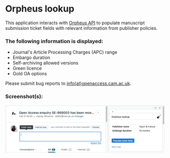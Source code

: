 # Orpheus lookup

This application interacts with [Orpheus API](https://orpheus-prod.lib.ds.cam.ac.uk) to populate manuscript submission ticket fields with relevant information from publisher policies.

### The following information is displayed:

* Journal's Article Processing Charges (APC) range
* Embargo duration
* Self-archiving allowed versions
* Green licence
* Gold OA options

Please submit bug reports to [info(at)openaccess.cam.ac.uk](mailto:info@openaccess.cam.ac.uk).

### Screenshot(s):
[![Orpheus lookup in Ticket view](images/orpheus-lookup-screenshot.png)]()


